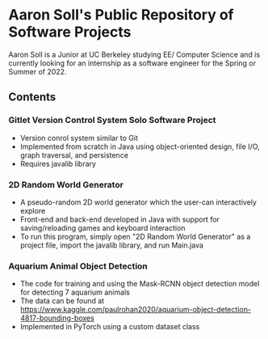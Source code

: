 # Aaron Soll's Public Repository of Software Projects
Aaron Soll is a Junior at UC Berkeley studying EE/ Computer Science and is currently looking for an internship as a software engineer for the Spring or Summer of 2022.
## Contents
### Gitlet Version Control System Solo Software Project
- Version conrol system similar to Git
- Implemented from scratch in Java using object-oriented design, file I/O, graph traversal, and persistence
- Requires javalib library
### 2D Random World Generator
- A pseudo-random 2D world generator which the user-can interactively explore
- Front-end and back-end developed in Java with support for saving/reloading games and keyboard interaction
- To run this program, simply open "2D Random World Generator" as a project file, import the javalib library, and run Main.java
### Aquarium Animal Object Detection
- The code for training and using the Mask-RCNN object detection model for detecting 7 aquarium animals
- The data can be found at https://www.kaggle.com/paulrohan2020/aquarium-object-detection-4817-bounding-boxes
- Implemented in PyTorch using a custom dataset class
